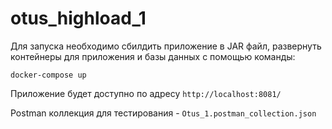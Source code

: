 # otus_highload_1

Для запуска необходимо сбилдить приложение в JAR файл, развернуть контейнеры для приложения и базы данных с помощью команды:
```
docker-compose up
```

Приложение будет доступно по адресу `http://localhost:8081/`

Postman коллекция для тестирования - `Otus_1.postman_collection.json`